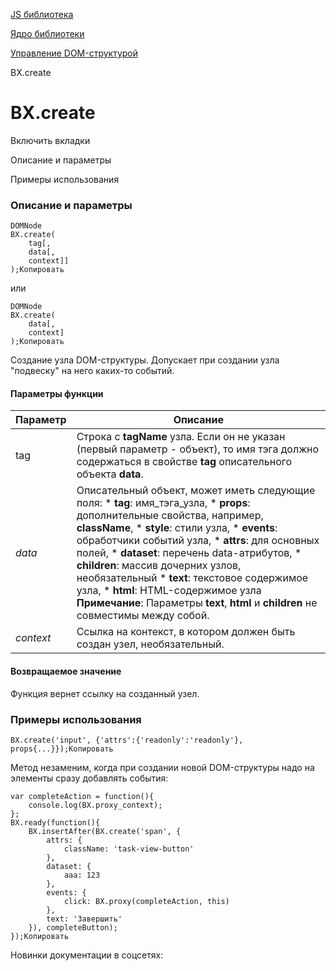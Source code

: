 [JS библиотека](/api_help/js_lib/index.php)

[Ядро библиотеки](/api_help/js_lib/kernel/index.php)

[Управление DOM-структурой](/api_help/js_lib/kernel/dom_control/index.php)

BX.create

BX.create
=========

Включить вкладки

Описание и параметры

Примеры использования

### Описание и параметры

```
DOMNode 
BX.create(
	tag[,
	data[,
	context]]
);Копировать
```

или

```
DOMNode 
BX.create(
	data[,
	context]
);Копировать
```

Создание узла DOM-структуры. Допускает при создании узла "подвеску" на него каких-то событий.

#### Параметры функции

| Параметр | Описание |
| --- | --- |
| tag | Строка с **tagName** узла. Если он не указан (первый параметр - объект), то имя тэга должно содержаться в свойстве **tag** описательного объекта **data**. |
| *data* | Описательный объект, может иметь следующие поля:  * **tag**: имя\_тэга\_узла, * **props**: дополнительные свойства, например, **className**, * **style**: стили узла, * **events**: обработчики событий узла, * **attrs**: для основных полей, * **dataset**: перечень data-атрибутов, * **children**: массив дочерних узлов, необязательный * **text**: текстовое содержимое узла, * **html**: HTML-содержимое узла   **Примечание**: Параметры **text**, **html** и **children** не совместимы между собой. |
| *context* | Ссылка на контекст, в котором должен быть создан узел, необязательный. |

#### Возвращаемое значение

Функция вернет ссылку на созданный узел.

### Примеры использования

```
BX.create('input', {'attrs':{'readonly':'readonly'}, props{...}});Копировать
```

Метод незаменим, когда при создании новой DOM-структуры надо на элементы сразу добавлять события:

```
var completeAction = function(){
	console.log(BX.proxy_context);
};
BX.ready(function(){
	BX.insertAfter(BX.create('span', {
		attrs: {
			className: 'task-view-button'
		},
		dataset: {
			aaa: 123
		},
		events: {
			click: BX.proxy(completeAction, this)
		},
		text: 'Завершить'
	}), completeButton);
});Копировать
```

Новинки документации в соцсетях: